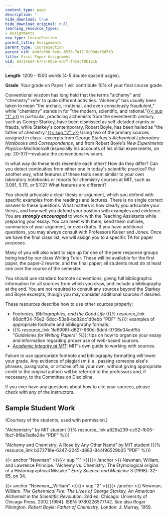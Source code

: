 ```yaml
---
content_type: page
description: ''
hide_download: true
hide_download_original: null
learning_resource_types:
- Assignments
ocw_type: CourseSection
parent_title: Assignments
parent_type: CourseSection
parent_uid: 4d4fa090-0e8c-6570-7df7-5b09def3d5f9
title: First Paper Assignment
uid: a4314ea4-b773-0b5e-d07f-f4cacf0b1816
---
```


**Length**: 1200 - 1500 words (4-5 double spaced pages).

**Grade**: Your grade on Paper 1 will contribute 10% of your final course grade.

Conventional wisdom has long held that the terms "alchemy" and "chemistry" refer to quite different activities. "Alchemy" has usually been taken to mean "the archaic, irrational, and even consciously fraudulent," while "chemistry" stands in for "the modern, scientific, and rational."[{{< sup "1" >}}](#Newman) In particular, practicing alchemists from the seventeenth century, such as George Starkey, have been dismissed as self-deluded cranks or frauds, while Starkey's contemporary, Robert Boyle, has been hailed as "the father of chemistry."[{{< sup "2" >}}](#Newman__William) Using two of the primary sources assigned in class—excerpts from George Starkey's _Alchemical Laboratory Notebooks and Correspondence_, and from Robert Boyle's _New Experiments Physico-Mechanicall_ (especially his accounts of his initial experiments, on pp. 20-37)—evaluate the conventional wisdom.

In what way do these texts resemble each other? How do they differ? Can you detect continuities from either one in today's scientific practice? Put another way, what features of these texts seem similar to your own laboratory notebooks or reports for chemistry courses at MIT, such as 3.091, 5.111, or 5.112? What features are different?

You should articulate a clear thesis or argument, which you defend with specific examples from the readings and lectures. There is no single correct answer to these questions. What matters is how clearly you articulate your thesis, and how well you defend your position with examples and evidence. You are _**strongly encouraged**_ to work with the Teaching Assistants while preparing your essay. You can meet with them, send them outlines, summaries of your argument, or even drafts. If you have additional questions, you may always consult with Professors Kaiser and Jones. Once we have the final class list, we will assign you to a specific TA for paper purposes.

Many of you will also want to sign up for one of the peer response groups being lead by our class Writing Tutor. These will be available for the first paper, the paper-2 rewrite, and the final paper; all students must do at least one over the course of the semester.

You should use standard footnote conventions, giving full bibliographic information for all sources from which you draw, and include a bibliography at the end. You are not required to consult any sources beyond the Starkey and Boyle excerpts, though you may consider additional sources if desired.

These resources describe how to use other sources properly:

*   _Footnotes, Bibliographies, and the Good Life_ ({{% resource_link 66dcff34-76e2-6dcc-53a8-bc82dc1d0ebb "PDF" %}}): examples of appropriate footnote and bibliography formats.
*   {{% resource_link 1fe6998f-d627-660d-6ddd-0706e34edf5b "_Guidelines for Writing Papers_" %}}: tips on how to organize your essay and information regarding proper use of web-based sources.
*   [_Academic Integrity at MIT_](http://web.mit.edu/academicintegrity/): MIT's own guide to working with sources.

Failure to use appropriate footnote and bibliography formatting will lower your grade. Any evidence of plagiarism (i.e., passing someone else's phrases, paragraphs, or articles off as your own, without giving appropriate credit to the original author) will be referred to the professors and, if necessary, to the Committee on Discipline.

If you ever have any questions about how to cite your sources, please check with any of the instructors.

Sample Student Work
-------------------

(Courtesy of the students, used with permission.)

"Alchemistry" by MIT student ({{% resource_link a829a239-cc52-fb05-fbcf-8f8e7edfe24e "PDF" %}})

"Alchemy and Chemistry; A Rose by Any Other Name" by MIT student ({{% resource_link b372718e-6347-2245-d883-844f96529b05 "PDF" %}})

{{< anchor "Newman" >}}{{< sup "1" >}}{{< /anchor >}} Newman, William, and Lawrence Principe. "Alchemy vs. Chemistry: The Etymological origins of a Historiographical Mistake." _Early Science and Medicine_ 3 (1998): 32-65, on 34.

{{< anchor "Newman__William" >}}{{< sup "2" >}}{{< /anchor >}} Newman, William. _The Gehennical Fire: The Lives of George Starkey, An American Alchemist in the Scientific Revolution_. 2nd ed. Chicago: University of Chicago Press, 2002 \[1994\]. ISBN: 9780226577142. See also Roger Pilkington. _Robert Boyle: Father of Chemistry_. London: J. Murray, 1959.